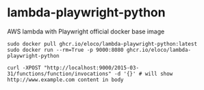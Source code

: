 # lambda-playwright-python
AWS lambda with Playwright official docker base image 
```
sudo docker pull ghcr.io/eloco/lambda-playwright-python:latest
sudo docker run --rm=True -p 9000:8080 ghcr.io/eloco/lambda-playwright-python
```
```
curl -XPOST "http://localhost:9000/2015-03-31/functions/function/invocations" -d '{}' # will show http://www.example.com content in body
```

